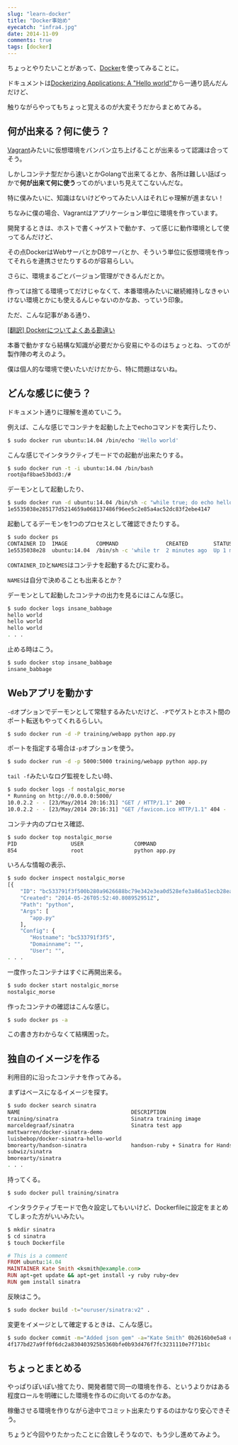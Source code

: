 ```yaml
---
slug: "learn-docker"
title: "Docker事始め"
eyecatch: "infra4.jpg"
date: 2014-11-09
comments: true
tags: [docker]
---
```


ちょっとやりたいことがあって、[Docker](http://www.docker.com/)を使ってみることに。

ドキュメントは[Dockerizing Applications: A "Hello world"](https://docs.docker.com/userguide/dockerizing/)から一通り読んだんだけど、

触りながらやってもちょっと覚えるのが大変そうだからまとめてみる。

<!-- more -->

## 何が出来る？何に使う？

[Vagrant](https://www.vagrantup.com/)みたいに仮想環境をバンバン立ち上げることが出来るって認識は合ってそう。

しかしコンテナ型だから速いとかGolangで出来てるとか、各所は難しい話ばっかで**何が出来て何に使う**ってのがいまいち見えてこないんだな。

特に僕みたいに、知識はないけどやってみたい人はそれじゃ理解が進まない！

ちなみに僕の場合、Vagrantはアプリケーション単位に環境を作っています。

開発するときは、ホストで書く->ゲストで動かす、って感じに動作環境として使ってるんだけど、

その点DockerはWebサーバとかDBサーバとか、そういう単位に仮想環境を作ってそれらを連携させたりするのが容易らしい。

さらに、環境まるごとバージョン管理ができるんだとか。

作っては捨てる環境ってだけじゃなくて、本番環境みたいに継続維持しなきゃいけない環境とかにも使えるんじゃないのかなあ、っていう印象。

ただ、こんな記事がある通り、

[[翻訳] Dockerについてよくある勘違い](http://techracho.bpsinc.jp/hachi8833/2014_06_16/17982)

本番で動かすなら結構な知識が必要だから安易にやるのはちょっとね、ってのが製作陣の考えのよう。

僕は個人的な環境で使いたいだけだから、特に問題はないね。

## どんな感じに使う？

ドキュメント通りに理解を進めていこう。

例えば、こんな感じでコンテナを起動した上でechoコマンドを実行したり、

``` sh
$ sudo docker run ubuntu:14.04 /bin/echo 'Hello world'
```

こんな感じでインタラクティブモードでの起動が出来たりする。

``` sh
$ sudo docker run -t -i ubuntu:14.04 /bin/bash
root@af8bae53bdd3:/#
```

デーモンとして起動したり、

``` sh
$ sudo docker run -d ubuntu:14.04 /bin/sh -c "while true; do echo hello world; sleep 1; done"
1e5535038e285177d5214659a068137486f96ee5c2e85a4ac52dc83f2ebe4147
```

起動してるデーモンを1つのプロセスとして確認できたりする。

``` sh
$ sudo docker ps
CONTAINER ID  IMAGE         COMMAND               CREATED        STATUS       PORTS NAMES
1e5535038e28  ubuntu:14.04  /bin/sh -c 'while tr  2 minutes ago  Up 1 minute        insane_babbage
```

`CONTAINER_ID`と`NAMES`はコンテナを起動するたびに変わる。

`NAMES`は自分で決めることも出来るとか？

デーモンとして起動したコンテナの出力を見るにはこんな感じ。

``` sh
$ sudo docker logs insane_babbage
hello world
hello world
hello world
. . .
```

止める時はこう。

``` sh
$ sudo docker stop insane_babbage
insane_babbage
```

## Webアプリを動かす

`-d`オプションでデーモンとして常駐するみたいだけど、`-P`でゲストとホスト間のポート転送もやってくれるらしい。

``` sh
$ sudo docker run -d -P training/webapp python app.py
```

ポートを指定する場合は`-p`オプションを使う。

``` sh
$ sudo docker run -d -p 5000:5000 training/webapp python app.py
```

`tail -f`みたいなログ監視をしたい時、

``` sh
$ sudo docker logs -f nostalgic_morse
* Running on http://0.0.0.0:5000/
10.0.2.2 - - [23/May/2014 20:16:31] "GET / HTTP/1.1" 200 -
10.0.2.2 - - [23/May/2014 20:16:31] "GET /favicon.ico HTTP/1.1" 404 -
```

コンテナ内のプロセス確認、

``` sh
$ sudo docker top nostalgic_morse
PID                 USER                COMMAND
854                 root                python app.py
```

いろんな情報の表示、

``` sh
$ sudo docker inspect nostalgic_morse
[{
    "ID": "bc533791f3f500b280a9626688bc79e342e3ea0d528efe3a86a51ecb28ea20",
    "Created": "2014-05-26T05:52:40.808952951Z",
    "Path": "python",
    "Args": [
       "app.py"
    ],
    "Config": {
       "Hostname": "bc533791f3f5",
       "Domainname": "",
       "User": "",
. . .
```

一度作ったコンテナはすぐに再開出来る。

``` sh
$ sudo docker start nostalgic_morse
nostalgic_morse
```

作ったコンテナの確認はこんな感じ。

``` sh
$ sudo docker ps -a
```

この書き方わからなくて結構困った。

## 独自のイメージを作る

利用目的に沿ったコンテナを作ってみる。

まずはベースになるイメージを探す。

``` sh
$ sudo docker search sinatra
NAME                                   DESCRIPTION                                     STARS     OFFICIAL   AUTOMATED
training/sinatra                       Sinatra training image                          0                    [OK]
marceldegraaf/sinatra                  Sinatra test app                                0
mattwarren/docker-sinatra-demo                                                         0                    [OK]
luisbebop/docker-sinatra-hello-world                                                   0                    [OK]
bmorearty/handson-sinatra              handson-ruby + Sinatra for Hands on with D...   0
subwiz/sinatra                                                                         0
bmorearty/sinatra                                                                      0
. . .
```

持ってくる。

``` sh
$ sudo docker pull training/sinatra
```

インタラクティブモードで色々設定してもいいけど、Dockerfileに設定をまとめてしまった方がいいみたい。

``` sh
$ mkdir sinatra
$ cd sinatra
$ touch Dockerfile
```

``` ruby
# This is a comment
FROM ubuntu:14.04
MAINTAINER Kate Smith <ksmith@example.com>
RUN apt-get update && apt-get install -y ruby ruby-dev
RUN gem install sinatra
```

反映はこう。

``` sh
$ sudo docker build -t="ouruser/sinatra:v2" .
```

変更をイメージとして確定するときは、こんな感じ。

``` sh
$ sudo docker commit -m="Added json gem" -a="Kate Smith" 0b2616b0e5a8 ouruser/sinatra:v2
4f177bd27a9ff0f6dc2a830403925b5360bfe0b93d476f7fc3231110e7f71b1c
```

## ちょっとまとめる

やっぱりぽいぽい捨てたり、開発者間で同一の環境を作る、というよりかはある程度ロールを明確にした環境を作るのに向いてるのかなあ。

稼働させる環境を作りながら途中でコミット出来たりするのはかなり安心できそう。

ちょうど今回やりたかったことに合致しそうなので、もう少し進めてみよう。
